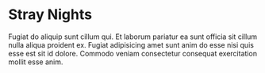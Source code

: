 # Stray Nights

Fugiat do aliquip sunt cillum qui. Et laborum pariatur ea sunt officia sit cillum nulla aliqua proident ex. Fugiat adipisicing amet sunt anim do esse nisi quis esse est sit id dolore. Commodo veniam consectetur consequat exercitation mollit esse anim.

